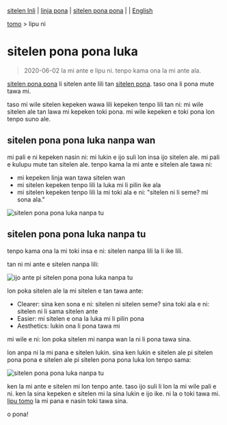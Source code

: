 [sitelen Inli](https://joelthomastr.github.io/tokipona/sitelen-pona-pona-luka_si) | [<span class="lp">linja pona</span>](https://joelthomastr.github.io/tokipona/sitelen-pona-pona-luka_lp) | [<span class="spp">sitelen pona pona</span>](https://joelthomastr.github.io/tokipona/sitelen-pona-pona-luka_spp) | [<i class="twa twa-framed-picture"></i><i class="twa twa-red-heart"></i>](https://joelthomastr.github.io/tokipona/sitelen-pona-pona-luka_se) | [English](https://joelthomastr.github.io/tokipona/sitelen-pona-pona-luka_en)

[tomo](https://joelthomastr.github.io/tokipona/README) > lipu ni

# sitelen pona pona luka

> 2020-06-02 la mi ante e lipu ni. tenpo kama ona la mi ante ala.

[sitelen pona pona](https://jackhumbert.github.io/sitelen-pona-pona/) li sitelen ante lili tan [sitelen pona](http://tokipona.net/tp/janpije/hieroglyphs.php). taso ona li pona mute tawa mi.

taso mi wile sitelen kepeken wawa lili kepeken tenpo lili tan ni: mi wile sitelen ale tan lawa mi kepeken toki pona. mi wile kepeken e toki pona lon tenpo suno ale.

## sitelen pona pona luka nanpa wan

mi pali e ni kepeken nasin ni: mi lukin e ijo suli lon insa ijo sitelen ale. mi pali e kulupu mute tan sitelen ale. tenpo kama la mi ante e sitelen ale tawa ni:
- mi kepeken linja wan tawa sitelen wan
- mi sitelen kepeken tenpo lili la luka mi li pilin ike ala
- mi sitelen kepeken tenpo lili la mi toki ala e ni: "sitelen ni li seme? mi sona ala."

![sitelen pona pona luka nanpa tu](https://joelthomastr.github.io/tokipona/sppl-v1.png)

## sitelen pona pona luka nanpa tu

tenpo kama ona la mi toki insa e ni: sitelen nanpa lili la li ike lili.

tan ni mi ante e sitelen nanpa lili:

![ijo ante pi sitelen pona pona luka nanpa tu](https://joelthomastr.github.io/tokipona/sppl-v2-differences.png)

lon poka sitelen ale la mi sitelen e tan tawa ante:
- Clearer: sina ken sona e ni: sitelen ni sitelen seme? sina toki ala e ni: sitelen ni li sama sitelen ante
- Easier: mi sitelen e ona la luka mi li pilin pona
- Aesthetics: lukin ona li pona tawa mi

mi wile e ni: lon poka sitelen mi nanpa wan la ni li pona tawa sina.

lon anpa ni la mi pana e sitelen lukin. sina ken lukin e sitelen ale pi sitelen pona pona e sitelen ale pi sitelen pona pona luka lon tenpo sama:

![sitelen pona pona luka nanpa tu](https://joelthomastr.github.io/tokipona/sppl-v2-basic.jpg)

ken la mi ante e sitelen mi lon tenpo ante. taso ijo suli li lon la mi wile pali e ni. ken la sina kepeken e sitelen mi la sina lukin e ijo ike. ni la o toki tawa mi. [lipu tomo](https://joelthomastr.github.io/tokipona) la mi pana e nasin toki tawa sina.

o pona!
